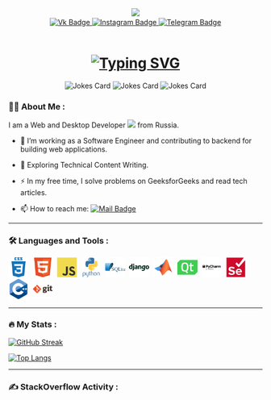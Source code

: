 <div id="header" align="center">
  <img src="https://media.giphy.com/media/vzO0Vc8b2VBLi/giphy.gif" width="250"/>

  <div id="badges">
      <a href="https://vk.com/Hulumulula">
          <img src="https://img.shields.io/badge/vk.com-blue?style=for-the-badge&logo=vk&logoColor=white" alt="Vk Badge"/>
      </a>
      <a href="https://instagram.com/sosocheknaytesevelikana">
          <img src="https://img.shields.io/badge/Instagram-red?style=for-the-badge&logo=instagram&logoColor=white" alt="Instagram Badge"/>
      </a>
      <a href="https://t.me/AleXAnddr0">
          <img src="https://img.shields.io/badge/Telegram-blue?style=for-the-badge&logo=telegram&logoColor=white" alt="Telegram Badge"/>
      </a>
  </div>
  <img src="https://komarev.com/ghpvc/?username=Hulumulula&style=flat-square&color=blue" alt=""/>
  <h1>
        <a href="https://git.io/typing-svg"><img src="https://readme-typing-svg.herokuapp.com?font=Fira+Code&size=21&duration=7000&pause=3000&color=F771D2&center=true&width=435&lines=%E2%84%8D%F0%9D%95%96%F0%9D%95%AA+%F0%9D%95%A5%F0%9D%95%99%F0%9D%95%96%F0%9D%95%A3%F0%9D%95%96%2C+%F0%9D%95%80'%F0%9D%95%9E+%F0%9D%94%B8%F0%9D%95%9D%F0%9D%95%96%F0%9D%95%9C%F0%9D%95%A4%F0%9D%95%92%F0%9D%95%9F%F0%9D%95%95%F0%9D%95%A3+" alt="Typing SVG" /></a>
  </h1>
</div>

<div align="center">
  <img src="https://readme-jokes.vercel.app/api?theme=gradientBlue" alt="Jokes Card" />
  <img src="https://readme-jokes.vercel.app/api?theme=radical" alt="Jokes Card" />
  <img src="https://readme-jokes.vercel.app/api?theme=tokyonight" alt="Jokes Card" />
</div>

### :woman_technologist: About Me :
I am a Web and Desktop Developer <img src="https://media.giphy.com/media/WUlplcMpOCEmTGBtBW/giphy.gif" width="30"> from Russia.

- :telescope: I’m working as a Software Engineer and contributing to backend for building web applications.

- :seedling: Exploring Technical Content Writing.

- :zap: In my free time, I solve problems on GeeksforGeeks and read tech articles.

- :mailbox: How to reach me: [![Mail Badge](https://img.shields.io/badge/Assasin.klimov@yandex.ru-yellow?style=flat&logo=Mail&logoColor=white)](mailto:Assasin.klimov@yandex.ru)

---

### :hammer_and_wrench: Languages and Tools :
<div>
  <img src="https://github.com/devicons/devicon/blob/master/icons/css3/css3-plain-wordmark.svg"  title="CSS3" alt="CSS" width="40" height="40"/>&nbsp;
  <img src="https://github.com/devicons/devicon/blob/master/icons/html5/html5-original.svg" title="HTML5" alt="HTML" width="40" height="40"/>&nbsp;
  <img src="https://github.com/devicons/devicon/blob/master/icons/javascript/javascript-original.svg" title="JavaScript" alt="JavaScript" width="40" height="40"/>&nbsp;
  <img src="https://github.com/devicons/devicon/blob/master/icons/python/python-original-wordmark.svg" title="Python"  alt="Python" width="40" height="40"/>&nbsp;
  <img src="https://github.com/devicons/devicon/blob/master/icons/sqlite/sqlite-original-wordmark.svg" title="SQLite"  alt="SQLite" width="40" height="40"/>&nbsp;
  <img src="https://github.com/devicons/devicon/blob/master/icons/django/django-plain-wordmark.svg" title="Django"  alt="Django" width="40" height="40"/>&nbsp;
  <img src="https://github.com/devicons/devicon/blob/master/icons/matlab/matlab-original.svg" title="Matlab"  alt="Matlab" width="40" height="40"/>&nbsp;
  <img src="https://github.com/devicons/devicon/blob/master/icons/qt/qt-original.svg" title="QT"  alt="QT" width="40" height="40"/>&nbsp;
  <img src="https://github.com/devicons/devicon/blob/master/icons/pycharm/pycharm-original-wordmark.svg" title="PyCharm"  alt="PyCharm" width="40" height="40"/>&nbsp;
  <img src="https://github.com/devicons/devicon/blob/master/icons/selenium/selenium-original.svg" title="Selenium"  alt="Selenium" width="40" height="40"/>&nbsp;
  <img src="https://github.com/devicons/devicon/blob/master/icons/cplusplus/cplusplus-original.svg" title="C++"  alt="C++" width="40" height="40"/>&nbsp;
  <img src="https://github.com/devicons/devicon/blob/master/icons/git/git-original-wordmark.svg" title="Git" **alt="Git" width="40" height="40"/>
</div>

---

### :fire: My Stats :
[![GitHub Streak](http://github-readme-streak-stats.herokuapp.com?user=Hulumulula&theme=radical&date_format=j%20M%5B%20Y%5D)](https://git.io/streak-stats)

[![Top Langs](https://github-readme-stats.vercel.app/api/top-langs/?username=Hulumulula&layout=compact&theme=radical)](https://github.com/anuraghazra/github-readme-stats)

---

### :writing_hand: StackOverflow Activity :

<!-- STACKOVERFLOW:START -->

<!-- STACKOVERFLOW:END -->
